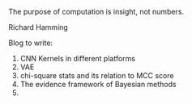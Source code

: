 The purpose of computation is insight, not numbers. 

Richard Hamming



Blog to write:

1. CNN Kernels in different platforms
2. VAE
3. chi-square stats and its relation to MCC score
4. The evidence framework of Bayesian methods
5. 
